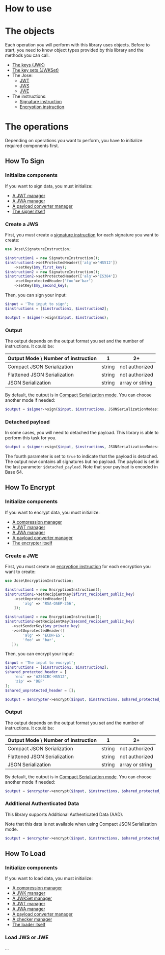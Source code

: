 How to use
==========

# The objects

Each operation you will perform with this library uses objects.
Before to start, you need to know object types provided by this library and the methods you can call.

* [The keys (JWK)](object/jwk.md)
* [The key sets (JWKSet)](object/jwkset.md)
* The Jose:
    * [JWT](object/jwt.md)
    * [JWS](object/jws.md)
    * [JWE](object/jwe.md)
* The instructions:
    * [Signature instruction](object/signature_instruction.md)
    * [Encryption instruction](object/encryption_instruction.md)

# The operations

Depending on operations you want to perform, you have to initialize required components first.

## How To Sign

### Initialize components

If you want to sign data, you must initialize:

* [A JWT manager](component/jwt_manager.md)
* [A JWA manager](component/jwa_manager.md)
* [A payload converter manager](component/payload_converter_manager.md)
* [The signer itself](component/signer.md)

### Create a JWS

First, you must create a [signature instruction](object/signature_instruction.md) for each signature you want to create:

```php
use Jose\SignatureInstruction;

$instruction1 = new SignatureInstruction();
$instruction1->setProtectedHeader(['alg'=>'HS512'])
    ->setKey($my_first_key);
$instruction2 = new SignatureInstruction();
$instruction2->setProtectedHeader(['alg'=>'ES384'])
    ->setUnprotectedHeader('foo'=>'bar')
    ->setKey($my_second_key);
```

Then, you can sign your input:

```php
$input = 'The input to sign';
$instructions = [$instruction1, $instruction2];

$output = $signer->sign($input, $instructions);
```

### Output

The output depends on the output format you set and the number of instructions. It could be:

| Output Mode \ Number of instruction |   1    |       2+        |
|-------------------------------------|--------|-----------------|
| Compact JSON Serialization          | string | not authorized  |
| Flattened JSON Serialization        | string | not authorized  |
| JSON Serialization                  | string | array or string |

By default, the output is in [Compact Serialization mode](OutputModes.md). You can choose another mode if needed:

```php
$output = $signer->sign($input, $instructions, JSONSerializationModes::JSON_SERIALIZATION);
```

### Detached payload

In some cases, you will need to detached the payload. This library is able to perform this task for you.

```php
$output = $signer->sign($input, $instructions, JSONSerializationModes::JSON_COMPACT_SERIALIZATION, true, $detached_payload);
```

The fourth parameter is set to `true` to indicate that the payload is detached.
The output now contains all signatures but no payload. The payload is set in the last parameter `$detached_payload`.
Note that your payload is encoded in Base 64.

## How To Encrypt

### Initialize components

If you want to encrypt data, you must initialize:

* [A compression manager](component/compression_manager.md)
* [A JWT manager](component/jwt_manager.md)
* [A JWA manager](component/jwa_manager.md)
* [A payload converter manager](component/payload_converter_manager.md)
* [The encrypter itself](component/encrypter.md)

### Create a JWE

First, you must create an [encryption instruction](object/encryption_instruction.md) for each encryption you want to create:

```php
use Jose\EncryptionInstruction;

$instruction1 = new EncryptionInstruction();
$instruction1->setRecipientKey($first_recipient_public_key)
    ->setUnprotectedHeader([
        'alg' => 'RSA-OAEP-256',
    ]);

$instruction2 = new EncryptionInstruction();
$instruction2>setRecipientKey($second_recipient_public_key)
   ->setSenderKey($my_private_key)
   ->setUnprotectedHeader([
        'alg' => 'ECDH-ES',
        'foo' => 'bar',
   ]);
```

Then, you can encrypt your input:

```php
$input = 'The input to encrypt';
$instructions = [$instruction1, $instruction2];
$shared_protected_header = [
    'enc' => 'A256CBC-HS512',
    'zip' => 'DEF'
];
$shared_unprotected_header = [];

$output = $encrypter->encrypt($input, $instructions, $shared_protected_header, $shared_unprotected_header);
```

### Output

The output depends on the output format you set and the number of instructions. It could be:

| Output Mode \ Number of instruction |   1    |       2+        |
|-------------------------------------|--------|-----------------|
| Compact JSON Serialization          | string | not authorized  |
| Flattened JSON Serialization        | string | not authorized  |
| JSON Serialization                  | string | array or string |

By default, the output is in [Compact Serialization mode](OutputModes.md). You can choose another mode if needed:

```php
$output = $encrypter->encrypt($input, $instructions, $shared_protected_header, $shared_unprotected_header, JSONSerializationModes::JSON_SERIALIZATION);
```

### Additional Authenticated Data

This library supports Additional Authenticated Data (AAD).

Note that this data is not available when using Compact JSON Serialization mode.

```php
$output = $encrypter->encrypt($input, $instructions, $shared_protected_header, $shared_unprotected_header, JSONSerializationModes::JSON_SERIALIZATION, 'foo,bar,baz');
```

## How To Load

### Initialize components

If you want to load data, you must initialize:

* [A compression manager](component/compression_manager.md)
* [A JWK manager](component/jwk_maanger.md)
* [A JWKSet manager](component/jwkset_manager.md)
* [A JWT manager](component/jwt_manager.md)
* [A JWA manager](component/jwa_manager.md)
* [A payload converter manager](component/payload_converter_manager.md)
* [A checker manager](component/checker_manager.md)
* [The loader itself](component/loader.md)

### Load JWS or JWE

...
